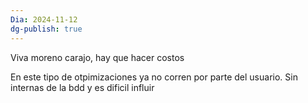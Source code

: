 ```yaml
---
Dia: 2024-11-12
dg-publish: true
---
```

Viva moreno carajo, hay que hacer costos 


En este tipo de otpimizaciones ya no corren por parte del usuario. Sin internas de la bdd y es dificil influir